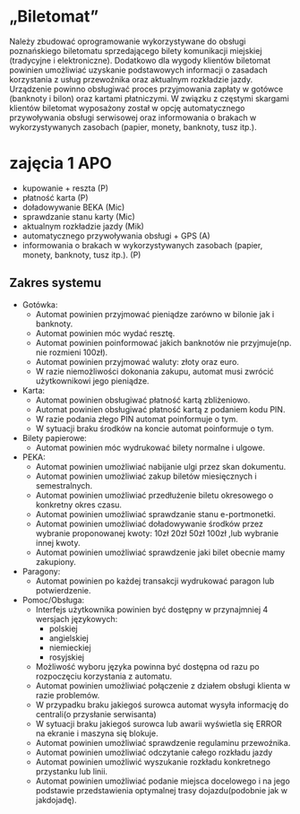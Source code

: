 # „Biletomat”

Należy zbudować oprogramowanie wykorzystywane do obsługi poznańskiego biletomatu sprzedającego bilety komunikacji miejskiej (tradycyjne i elektroniczne). Dodatkowo dla wygody klientów biletomat powinien umożliwiać uzyskanie podstawowych informacji o zasadach korzystania z usług przewoźnika oraz aktualnym rozkładzie jazdy. Urządzenie powinno obsługiwać proces przyjmowania zapłaty w gotówce (banknoty i bilon) oraz kartami płatniczymi. W związku z częstymi skargami klientów biletomat wyposażony został w opcję automatycznego przywoływania obsługi serwisowej oraz informowania o brakach w wykorzystywanych zasobach (papier, monety, banknoty, tusz itp.).

# zajęcia 1 APO

-   kupowanie + reszta (P)
-   płatność karta (P)
-   doładowywanie BEKA (Mic)
-   sprawdzanie stanu karty (Mic)
-   aktualnym rozkładzie jazdy (Mik)
-   automatycznego przywoływania obsługi + GPS (A)
-   informowania o brakach w wykorzystywanych zasobach (papier, monety, banknoty, tusz itp.). (P)

## Zakres systemu

-   Gotówka:
    -   Automat powinien przyjmować pieniądze zarówno w bilonie jak i banknoty.
    -   Automat powinien móc wydać resztę.
    -   Automat powinien poinformować jakich banknotów nie przyjmuje(np. nie rozmieni 100zł).
    -   Automat powinien przyjmować waluty: złoty oraz euro.
    -   W razie niemożliwości dokonania zakupu, automat musi zwrócić użytkownikowi jego pieniądze.
-   Karta:
    -   Automat powinien obsługiwać płatność kartą zbliżeniowo.
    -   Automat powinien obsługiwać płatność kartą z podaniem kodu PIN.
    -   W razie podania złego PIN automat poinformuje o tym.
    -   W sytuacji braku środków na koncie automat poinformuje o tym.
-   Bilety papierowe:
    -   Automat powinien móc wydrukować bilety normalne i ulgowe.
-   PEKA:
    -   Automat powinien umożliwiać nabijanie ulgi przez skan dokumentu.
    -   Automat powinien umożliwiać zakup biletów miesięcznych i semestralnych.
    -   Automat powinien umożliwiać przedłużenie biletu okresowego o konkretny okres czasu.
    -   Automat powinien umożliwiać sprawdzanie stanu e-portmonetki.
    -   Automat powinien umożliwiać doładowywanie środków przez wybranie proponowanej kwoty: 10zł 20zł 50zł 100zł ,lub wybranie innej kwoty.
    -   Automat powinien umożliwiać sprawdzenie jaki bilet obecnie mamy zakupiony.
-   Paragony:
    -   Automat powinien po każdej transakcji wydrukować paragon lub potwierdzenie.
-   Pomoc/Obsługa:
    -   Interfejs użytkownika powinien być dostępny w przynajmniej 4 wersjach językowych:
        -   polskiej
        -   angielskiej
        -   niemieckiej
        -   rosyjskiej
    -   Możliwość wyboru języka powinna być dostępna od razu po rozpoczęciu korzystania z automatu.
    -   Automat powinien umożliwiać połączenie z działem obsługi klienta w razie problemów.
    -   W przypadku braku jakiegoś surowca automat wysyła informację do centrali(o przysłanie serwisanta)
    -   W sytuacji braku jakiegoś surowca lub awarii wyświetla się ERROR na ekranie i maszyna się blokuje.
    -   Automat powinien umożliwiać sprawdzenie regulaminu przewoźnika.
    -   Automat powinien umożliwiać odczytanie całego rozkładu jazdy
    -   Automat powinien umożliwić wyszukanie rozkładu konkretnego przystanku lub linii.
    -   Automat powinien umożliwiać podanie miejsca docelowego i na jego podstawie przedstawienia optymalnej trasy dojazdu(podobnie jak w jakdojadę).
